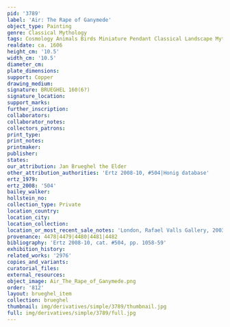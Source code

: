 ```yaml
---
pid: '3789'
label: 'Air: The Rape of Ganymede'
object_type: Painting
genre: Classical Mythology
tags: Cosmology Animals Birds Miniature Pendant Classical Landscape Mythological
realdate: ca. 1606
height_cm: '10.5'
width_cm: '10.5'
diameter_cm: 
plate_dimensions: 
support: Copper
drawing_medium: 
signature: BRUEGHEL 160(6?)
signature_location: 
support_marks: 
further_inscription: 
collaborators: 
collaborator_notes: 
collectors_patrons: 
print_type: 
print_notes: 
printmaker: 
publisher: 
states: 
our_attribution: Jan Brueghel the Elder
other_attribution_authorities: 'Ertz 2008-10, #504|Honig database'
ertz_1979: 
ertz_2008: '504'
bailey_walker: 
hollstein_no: 
collection_type: Private
location_country: 
location_city: 
location_collection: 
location_or_most_recent_sale_notes: 'London, Rafael Valls Gallery, 2003, inv. #10'
provenance: 4478|4479|4480|4481|4482
bibliography: 'Ertz 2008-10, cat. #504, pp. 1058-59'
exhibition_history: 
related_works: '2976'
copies_and_variants: 
curatorial_files: 
external_resources: 
object_image: Air_The_Rape_of_Ganymede.png
order: '812'
layout: brueghel_item
collection: brueghel
thumbnail: img/derivatives/simple/3789/thumbnail.jpg
full: img/derivatives/simple/3789/full.jpg
---
```

